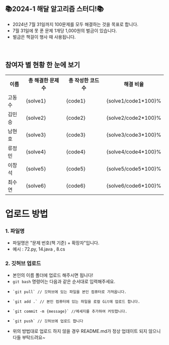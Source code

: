 ## 📚2024-1 해달 알고리즘 스터디!📚
- 2024년 7월 31일까지 100문제를 모두 해결하는 것을 목표로 합니다.
- 7월 31일에 못 푼 문제 1개당 1,000원의 벌금이 있습니다.
- 벌금은 책걸이 행사 때 사용됩니다.
<br><br><br>

## 참여자 별 현황 한 눈에 보기
<table>
    <th>   이름   </th>
    <th>   총 해결한 문제 수   </th>
    <th>   총 작성한 코드 수   </th>
    <th>   해결 비율   </th>
    <tr>
        <td> 고동수 </td>
        <td> {solve1} </td>
        <td> {code1} </td>
        <td> {solve1/code1*100}% </td>
    </tr>
    <tr>
        <td> 김민승 </td>
        <td> {solve2} </td>
        <td> {code2} </td>
        <td> {solve2/code2*100}% </td>
    </tr>
    <tr>
        <td> 남현호 </td>
        <td> {solve3} </td>
        <td> {code3} </td>
        <td> {solve3/code3*100}% </td>
    </tr>
    <tr>
        <td> 류정민 </td>
        <td> {solve4} </td>
        <td> {code4} </td>
        <td> {solve4/code4*100}% </td>
    </tr>
    <tr>
        <td> 이창석</td>
        <td> {solve5} </td>
        <td> {code5} </td>
        <td> {solve5/code5*100}% </td>
    </tr>
    <tr>
        <td> 최수연 </td>
        <td> {solve6} </td>
        <td> {code6} </td>
        <td> {solve6/code6*100}% </td>
    </tr>
</table>

# 업로드 방법
### 1. 파일명
- 파일명은 "문제 번호(책 기준) + 확장자"입니다.
- 예시 : 72.py, 14.java , 8.cs

### 2. 깃허브 업로드
- 본인의 이름 폴더에 업로드 해주시면 됩니다!
- `git bash` 명령어는 다음과 같은 순서대로 입력해주세요.
-     `git pull` // 깃허브에 있는 파일을 본인 컴퓨터로 가져옵니다.
-     `git add .` // 본인 컴퓨터에 있는 파일을 로컬 Git에 업로드 합니다.
-     `git commit -m {message}` //메세지를 추가하여 커밋합니다.
-     `git push` // 깃허브에 업로드 합니다
- 위의 방법대로 업로드 하지 않을 경우 README.md가 정상 업데이트 되지 않으니 다들 부탁드려요~
